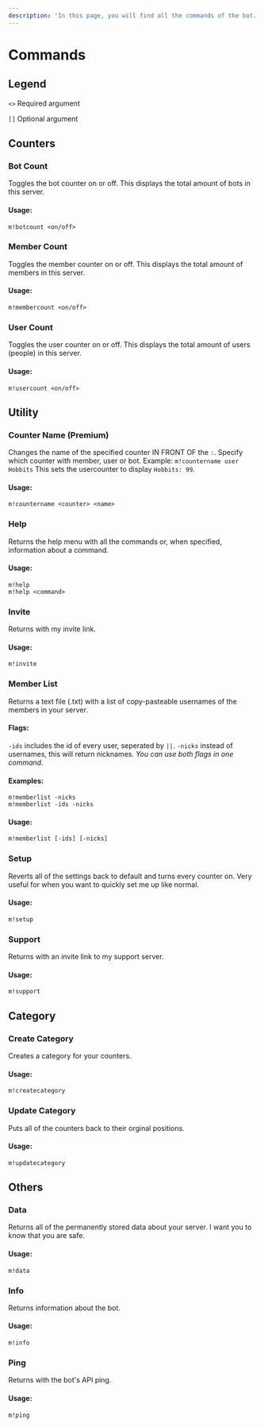 ```yaml
---
description: 'In this page, you will find all the commands of the bot.'
---
```


# Commands

## Legend

`<>` Required argument

`[]` Optional argument

## Counters

### Bot Count

Toggles the bot counter on or off. This displays the total amount of bots in this server. 

#### Usage:

```text
m!botcount <on/off>
```

### Member Count

Toggles the member counter on or off. This displays the total amount of members in this server. 

#### Usage:

```text
m!membercount <on/off>
```

### User Count

Toggles the user counter on or off. This displays the total amount of users \(people\) in this server. 

#### Usage:

```text
m!usercount <on/off>
```

## Utility 

### Counter Name \(Premium\)

Changes the name of the specified counter IN FRONT OF the `:`. Specify which counter with member, user or bot. Example: `m!countername user Hobbits` This sets the usercounter to display `Hobbits: 99`. 

#### Usage:

```text
m!countername <counter> <name>
```

### Help

Returns the help menu with all the commands or, when specified, information about a command. 

#### Usage:

```text
m!help
m!help <command>
```

### Invite

Returns with my invite link. 

#### Usage:

```text
m!invite
```

### Member List

Returns a text file \(.txt\) with a list of copy-pasteable usernames of the members in your server. 

#### Flags: 

`-ids` includes the id of every user, seperated by `||`. `-nicks` instead of usernames, this will return nicknames. _You can use both flags in one command._ 

#### Examples:

```text
m!memberlist -nicks
m!memberlist -ids -nicks
```

#### Usage:

```text
m!memberlist [-ids] [-nicks]
```

### Setup

Reverts all of the settings back to default and turns every counter on. Very useful for when you want to quickly set me up like normal. 

#### Usage:

```text
m!setup
```

### Support

Returns with an invite link to my support server. 

#### Usage:

```text
m!support
```

## Category

### Create Category

Creates a category for your counters. 

#### Usage:

```text
m!createcategory
```

### Update Category

Puts all of the counters back to their orginal positions. 

#### Usage:

```text
m!updatecategory
```

## Others

### Data

Returns all of the permanently stored data about your server. I want you to know that you are safe.

#### Usage:

```text
m!data
```

### Info

Returns information about the bot. 

#### Usage:

```text
m!info
```

### Ping

Returns with the bot's API ping. 

#### Usage:

```text
m!ping
```



